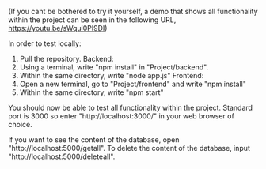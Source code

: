 (If you cant be bothered to try it yourself, a demo that shows all functionality 
within the project can be seen in the following URL, https://youtu.be/sWqul0PI9DI)

In order to test locally:
1) Pull the repository.
Backend:
2) Using a terminal, write "npm install" in "Project/backend".
3) Within the same directory, write "node app.js"
Frontend:
4) Open a new terminal, go to "Project/frontend" and write "npm install"
5) Within the same directory, write "npm start"

You should now be able to test all functionality within the project. Standard port is 3000 so enter "http://localhost:3000/" 
in your web browser of choice.

If you want to see the content of the database, open "http://localhost:5000/getall". 
To delete the content of the database, input "http://localhost:5000/deleteall".
